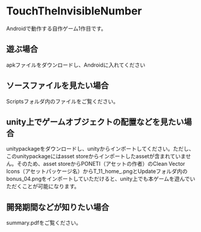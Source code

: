 # TouchTheInvisibleNumber
Androidで動作する自作ゲーム1作目です。

## 遊ぶ場合
apkファイルをダウンロードし、Androidに入れてください

## ソースファイルを見たい場合
Scriptsフォルダ内のファイルをご覧ください。

## unity上でゲームオブジェクトの配置などを見たい場合
unitypackageをダウンロードし、unityからインポートしてください。ただし、このunitypackageにはasset storeからインポートしたassetが含まれていません。そのため、asset storeからPONETI（アセットの作者）のClean Vector Icons（アセットパッケージ名）からT_11_home_.pngとUpdateフォルダ内のbonus_04.pngをインポートしていただけると、unity上でも本ゲームを遊んでいただくことが可能になります。

## 開発期間などが知りたい場合
summary.pdfをご覧ください。



